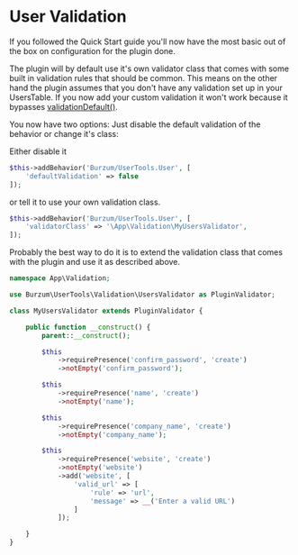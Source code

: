 User Validation
===============

If you followed the Quick Start guide you'll now have the most basic out of the box on configuration for the plugin done.

The plugin will by default use it's own validator class that comes with some built in validation rules that should be common. This means on the other hand the plugin assumes that you don't have any validation set up in your UsersTable. If you now add your custom validation it won't work because it bypasses [validationDefault()](http://api.cakephp.org/3.0/class-Cake.Validation.ValidatorAwareTrait.html#_validationDefault).

You now have two options: Just disable the default validation of the behavior or change it's class:

Either disable it

```php
$this->addBehavior('Burzum/UserTools.User', [
	'defaultValidation' => false
]);
```

or tell it to use your own validation class.

```php
$this->addBehavior('Burzum/UserTools.User', [
	'validatorClass' => '\App\Validation\MyUsersValidator',
]);
```

Probably the best way to do it is to extend the validation class that comes with the plugin and use it as described above.

```php
namespace App\Validation;

use Burzum\UserTools\Validation\UsersValidator as PluginValidator;

class MyUsersValidator extends PluginValidator {

	public function __construct() {
		parent::__construct();

		$this
			->requirePresence('confirm_password', 'create')
			->notEmpty('confirm_password');

		$this
			->requirePresence('name', 'create')
			->notEmpty('name');

		$this
			->requirePresence('company_name', 'create')
			->notEmpty('company_name');

		$this
			->requirePresence('website', 'create')
			->notEmpty('website')
			->add('website', [
				'valid_url' => [
					'rule' => 'url',
					'message' => __('Enter a valid URL')
				]
			]);

	}
}
```